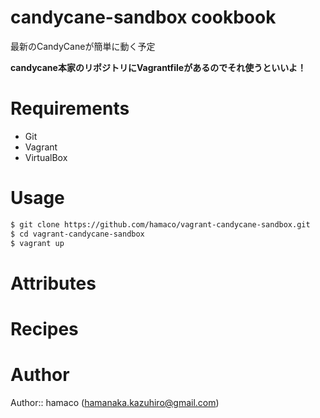 # candycane-sandbox cookbook

最新のCandyCaneが簡単に動く予定

__candycane本家のリポジトリにVagrantfileがあるのでそれ使うといいよ！__

# Requirements

- Git
- Vagrant
- VirtualBox

# Usage

```bash
$ git clone https://github.com/hamaco/vagrant-candycane-sandbox.git
$ cd vagrant-candycane-sandbox
$ vagrant up
```

# Attributes

# Recipes

# Author

Author:: hamaco (hamanaka.kazuhiro@gmail.com)
